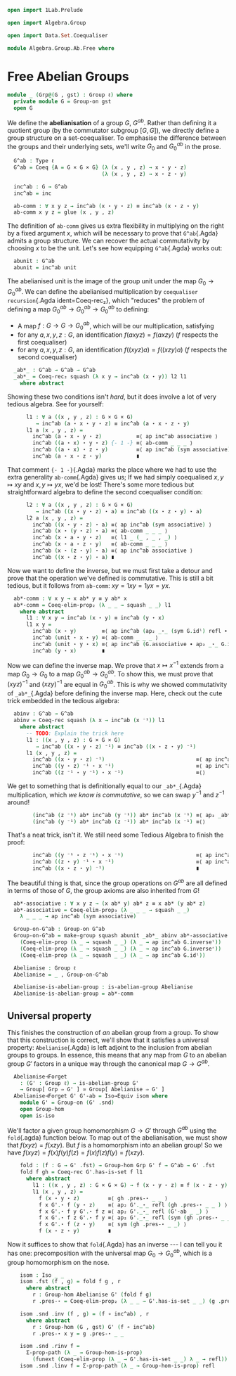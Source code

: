 ```agda
open import 1Lab.Prelude

open import Algebra.Group

open import Data.Set.Coequaliser

module Algebra.Group.Ab.Free where
```

<!--
```agda
private variable
  ℓ : Level
```
-->

# Free Abelian Groups

```agda
module _ (Grp@(G , gst) : Group ℓ) where
  private module G = Group-on gst
  open G
```

We define the **abelianisation** of a group $G$, $G^{ab}$. Rather than
defining it a quotient group (by the commutator subgroup $[G,G]$), we
directly define a group structure on a set-coequaliser. To emphasise the
difference between the groups and their underlying sets, we'll write
$G_0$ and $G^{ab}_0$ in the prose.

```agda
  G^ab : Type ℓ
  G^ab = Coeq {A = G × G × G} (λ (x , y , z) → x ⋆ y ⋆ z)
                              (λ (x , y , z) → x ⋆ z ⋆ y)

  inc^ab : G → G^ab
  inc^ab = inc

  ab-comm : ∀ x y z → inc^ab (x ⋆ y ⋆ z) ≡ inc^ab (x ⋆ z ⋆ y)
  ab-comm x y z = glue (x , y , z)
```

The definition of `ab-comm` gives us extra flexibility in multiplying on
the right by a fixed argument $x$, which will be necessary to prove that
`G^ab`{.Agda} admits a group structure. We can recover the actual
commutativity by choosing $x$ to be the unit. Let's see how equipping
`G^ab`{.Agda} works out:

```agda
  abunit : G^ab
  abunit = inc^ab unit
```

The abelianised unit is the image of the group unit under the map $G_0
\to G^{ab}_0$. We can define the abelianised multiplication by
`coequaliser recursion`{.Agda ident=Coeq-rec₂}, which "reduces" the
problem of defining a map $G^{ab}_0 \to G^{ab}_0 \to G^{ab}_0$ to
defining:

- A map $f : G \to G \to G^{ab}_0$, which will be our multiplication,
satisfying
- for any $a, x, y, z : G$, an identification $f(axyz) = f(axzy)$ ($f$
respects the first coequaliser)
- for any $a, x, y, z : G$, an identification $f((xyz)a) = f((xzy)a)$
($f$ respects the second coequaliser)

```agda
  _ab*_ : G^ab → G^ab → G^ab
  _ab*_ = Coeq-rec₂ squash (λ x y → inc^ab (x ⋆ y)) l2 l1
    where abstract
```

Showing these two conditions isn't _hard_, but it does involve a lot of
very tedious algebra. See for yourself:

```agda
      l1 : ∀ a ((x , y , z) : G × G × G) 
         → inc^ab (a ⋆ x ⋆ y ⋆ z) ≡ inc^ab (a ⋆ x ⋆ z ⋆ y)
      l1 a (x , y , z) =
        inc^ab (a ⋆ x ⋆ y ⋆ z)           ≡⟨ ap inc^ab associative ⟩ 
        inc^ab ((a ⋆ x) ⋆ y ⋆ z) {- 1 -} ≡⟨ ab-comm _ _ _ ⟩ 
        inc^ab ((a ⋆ x) ⋆ z ⋆ y)         ≡⟨ ap inc^ab (sym associative) ⟩ 
        inc^ab (a ⋆ x ⋆ z ⋆ y)           ∎
```

That comment `{- 1 -}`{.Agda} marks the place where we had to use the
extra generality `ab-comm`{.Agda} gives us; If we had simply coequalised
$x, y \mapsto xy$ and $x, y \mapsto yx$, we'd be lost! There's some more
tedious but straightforward algebra to define the second coequaliser
condition:

```agda
      l2 : ∀ a ((x , y , z) : G × G × G) 
         → inc^ab ((x ⋆ y ⋆ z) ⋆ a) ≡ inc^ab ((x ⋆ z ⋆ y) ⋆ a)
      l2 a (x , y , z) =
        inc^ab ((x ⋆ y ⋆ z) ⋆ a) ≡⟨ ap inc^ab (sym associative) ⟩
        inc^ab (x ⋆ (y ⋆ z) ⋆ a) ≡⟨ ab-comm _ _ _ ⟩
        inc^ab (x ⋆ a ⋆ y ⋆ z)   ≡⟨ l1 _ (_ , _ , _) ⟩
        inc^ab (x ⋆ a ⋆ z ⋆ y)   ≡⟨ ab-comm _ _ _ ⟩
        inc^ab (x ⋆ (z ⋆ y) ⋆ a) ≡⟨ ap inc^ab associative ⟩
        inc^ab ((x ⋆ z ⋆ y) ⋆ a) ∎
```

Now we want to define the inverse, but we must first take a detour and
prove that the operation we've defined is commutative. This is still a
bit tedious, but it follows from `ab-comm`: $xy = 1xy = 1yx = yx$.

```agda
  ab*-comm : ∀ x y → x ab* y ≡ y ab* x
  ab*-comm = Coeq-elim-prop₂ (λ _ _ → squash _ _) l1
    where abstract
      l1 : ∀ x y → inc^ab (x ⋆ y) ≡ inc^ab (y ⋆ x)
      l1 x y =
        inc^ab (x ⋆ y)        ≡⟨ ap inc^ab (ap₂ _⋆_ (sym G.idˡ) refl ∙ sym G.associative) ⟩ 
        inc^ab (unit ⋆ x ⋆ y) ≡⟨ ab-comm _ _ _ ⟩ 
        inc^ab (unit ⋆ y ⋆ x) ≡⟨ ap inc^ab (G.associative ∙ ap₂ _⋆_ G.idˡ refl) ⟩ 
        inc^ab (y ⋆ x)        ∎
```

Now we can define the inverse map. We prove that $x \mapsto x^{-1}$
extends from a map $G_0 \to G_0$ to a map $G^{ab}_0 \to G^{ab}_0$. To
show this, we must prove that $(xyz)^{-1}$ and $(xzy)^{-1}$ are equal in
$G^{ab}_0$. This is why we showed commutativity of `_ab*_`{.Agda} before
defining the inverse map. Here, check out the cute trick embedded in the
tedious algebra:

```agda
  abinv : G^ab → G^ab
  abinv = Coeq-rec squash (λ x → inc^ab (x ⁻¹)) l1
    where abstract
      -- TODO: Explain the trick here
      l1 : ((x , y , z) : G × G × G) 
         → inc^ab ((x ⋆ y ⋆ z) ⁻¹) ≡ inc^ab ((x ⋆ z ⋆ y) ⁻¹)
      l1 (x , y , z) =
        inc^ab ((x ⋆ y ⋆ z) ⁻¹)                             ≡⟨ ap inc^ab G.inv-comm ⟩ 
        inc^ab ((y ⋆ z) ⁻¹ ⋆ x ⁻¹)                          ≡⟨ ap inc^ab (ap₂ _⋆_ G.inv-comm refl) ⟩ 
        inc^ab ((z ⁻¹ ⋆ y ⁻¹) ⋆ x ⁻¹)                       ≡⟨⟩ 
```

We get to something that is definitionally equal to our `_ab*_`{.Agda}
multiplication, which _we know is commutative_, so we can swap $y^{-1}$
and $z^{-1}$ around!

```agda
        (inc^ab (z ⁻¹) ab* inc^ab (y ⁻¹)) ab* inc^ab (x ⁻¹) ≡⟨ ap₂ _ab*_ (ab*-comm (inc^ab (z ⁻¹)) (inc^ab (y ⁻¹))) (λ i → inc^ab (x ⁻¹)) ⟩ 
        (inc^ab (y ⁻¹) ab* inc^ab (z ⁻¹)) ab* inc^ab (x ⁻¹) ≡⟨⟩
```

That's a neat trick, isn't it. We still need some Tedious Algebra to
finish the proof:

```agda
        inc^ab ((y ⁻¹ ⋆ z ⁻¹) ⋆ x ⁻¹)                       ≡⟨ ap inc^ab (ap₂ _⋆_ (sym G.inv-comm) refl ) ⟩
        inc^ab ((z ⋆ y) ⁻¹ ⋆ x ⁻¹)                          ≡⟨ ap inc^ab (sym G.inv-comm) ⟩ 
        inc^ab ((x ⋆ z ⋆ y) ⁻¹)                             ∎
```

The beautiful thing is that, since the group operations on $G^{ab}$ are
all defined in terms of those of $G$, the group axioms are also
inherited from $G$!

```agda
  ab*-associative : ∀ x y z → (x ab* y) ab* z ≡ x ab* (y ab* z)
  ab*-associative = Coeq-elim-prop₃ (λ _ _ _ → squash _ _) 
    λ _ _ _ → ap inc^ab (sym associative)

  Group-on-G^ab : Group-on G^ab
  Group-on-G^ab = make-group squash abunit _ab*_ abinv ab*-associative 
    (Coeq-elim-prop (λ _ → squash _ _) (λ _ → ap inc^ab G.inverseˡ)) 
    (Coeq-elim-prop (λ _ → squash _ _) (λ _ → ap inc^ab G.inverseʳ)) 
    (Coeq-elim-prop (λ _ → squash _ _) (λ _ → ap inc^ab G.idˡ)) 

  Abelianise : Group ℓ
  Abelianise = _ , Group-on-G^ab

  Abelianise-is-abelian-group : is-abelian-group Abelianise
  Abelianise-is-abelian-group = ab*-comm
```

## Universal property

This finishes the construction of _an_ abelian group from a group. To
show that this construction is correct, we'll show that it satisfies a
universal property: `Abelianise`{.Agda} is left adjoint to the
inclusion from abelian groups to groups. In essence, this means that any
map from $G$ to an abelian group $G'$ factors in a unique way through
the canonical map $G \to G^{ab}$.

```agda
  Abelianise⊣Forget 
    : (G' : Group ℓ) → is-abelian-group G'
    → Group[ Grp ⇒ G' ] ≃ Group[ Abelianise ⇒ G' ]
  Abelianise⊣Forget G' G'-ab = Iso→Equiv isom where
    module G' = Group-on (G' .snd)
    open Group-hom
    open is-iso
```

We'll factor a given group homomorphism $G \to G'$ through $G^{ab}$
using the `fold`{.agda} function below. To map out of the
abelianisation, we must show that $f(xyz) = f(xzy)$. But $f$ is a
homomorphism into an abelian group! So we have $f(xyz) = f(x)f(y)f(z) =
f(x)f(z)f(y) = f(xzy)$.

```agda
    fold : (f : G → G' .fst) → Group-hom Grp G' f → G^ab → G' .fst
    fold f gh = Coeq-rec G'.has-is-set f l1 
      where abstract
        l1 : ((x , y , z) : G × G × G) → f (x ⋆ y ⋆ z) ≡ f (x ⋆ z ⋆ y)
        l1 (x , y , z) = 
          f (x ⋆ y ⋆ z)         ≡⟨ gh .pres-⋆ _ _ ⟩ 
          f x G'.⋆ f (y ⋆ z)    ≡⟨ ap₂ G'._⋆_ refl (gh .pres-⋆ _ _ ) ⟩ 
          f x G'.⋆ f y G'.⋆ f z ≡⟨ ap₂ G'._⋆_ refl (G'-ab _ _) ⟩ 
          f x G'.⋆ f z G'.⋆ f y ≡⟨ ap₂ G'._⋆_ refl (sym (gh .pres-⋆ _ _ )) ⟩ 
          f x G'.⋆ f (z ⋆ y)    ≡⟨ sym (gh .pres-⋆ _ _) ⟩ 
          f (x ⋆ z ⋆ y)         ∎
```

Now it suffices to show that `fold`{.Agda} has an inverse --- I can tell
you it has one: precomposition with the universal map $G_0 \to
G^{ab}_0$, which is a group homomorphism on the nose.

```agda
    isom : Iso _ _
    isom .fst (f , g) = fold f g , r
      where abstract
        r : Group-hom Abelianise G' (fold f g)
        r .pres-⋆ = Coeq-elim-prop₂ (λ _ _ → G'.has-is-set _ _) (g .pres-⋆)

    isom .snd .inv (f , g) = (f ∘ inc^ab) , r
      where abstract
        r : Group-hom (G , gst) G' (f ∘ inc^ab)
        r .pres-⋆ x y = g .pres-⋆ _ _

    isom .snd .rinv f = 
      Σ-prop-path (λ _ → Group-hom-is-prop) 
        (funext (Coeq-elim-prop (λ _ → G'.has-is-set _ _) λ _ → refl))
    isom .snd .linv f = Σ-prop-path (λ _ → Group-hom-is-prop) refl
```

